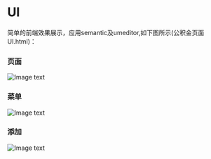 # UI

简单的前端效果展示，应用semantic及umeditor,如下图所示(公积金页面UI.html)：
### 页面
![Image text](https://raw.githubusercontent.com/zhangyuanliang/UI/master/img/img_1.jpg)
### 菜单
![Image text](https://raw.githubusercontent.com/zhangyuanliang/UI/master/img/img_2.jpg)
### 添加
![Image text](https://raw.githubusercontent.com/zhangyuanliang/UI/master/img/img_3.jpg)
